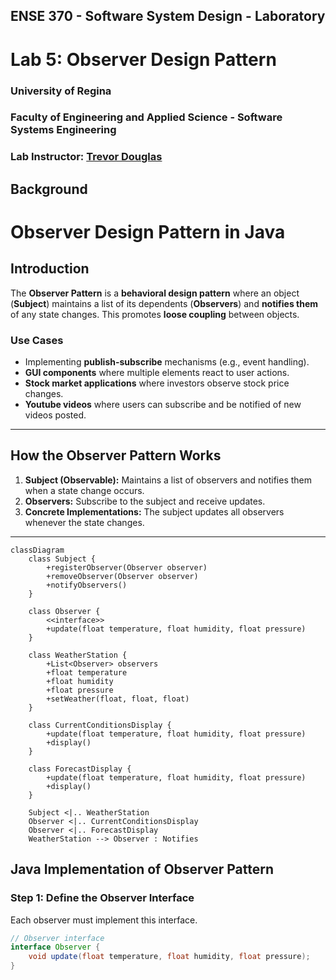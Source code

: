 ## ENSE 370 - Software System Design - Laboratory

# Lab 5: Observer Design Pattern
### University of Regina
### Faculty of Engineering and Applied Science - Software Systems Engineering

### Lab Instructor: [Trevor Douglas](mailto:trevor.douglas@uregina.ca)

## Background
# Observer Design Pattern in Java

## Introduction  
The **Observer Pattern** is a **behavioral design pattern** where an object (**Subject**) maintains a list of its dependents (**Observers**) and **notifies them** of any state changes. This promotes **loose coupling** between objects.  

### **Use Cases**  
- Implementing **publish-subscribe** mechanisms (e.g., event handling).  
- **GUI components** where multiple elements react to user actions.  
- **Stock market applications** where investors observe stock price changes.  
- **Youtube videos** where users can subscribe and be notified of new videos posted.

---

## **How the Observer Pattern Works**  
1. **Subject (Observable):** Maintains a list of observers and notifies them when a state change occurs.  
2. **Observers:** Subscribe to the subject and receive updates.  
3. **Concrete Implementations:** The subject updates all observers whenever the state changes.  

---
```mermaid
classDiagram 
    class Subject {
        +registerObserver(Observer observer)
        +removeObserver(Observer observer)
        +notifyObservers()
    }

    class Observer {
        <<interface>>
        +update(float temperature, float humidity, float pressure)
    }

    class WeatherStation {
        +List<Observer> observers
        +float temperature
        +float humidity
        +float pressure
        +setWeather(float, float, float)
    }

    class CurrentConditionsDisplay {
        +update(float temperature, float humidity, float pressure)
        +display()
    }

    class ForecastDisplay {
        +update(float temperature, float humidity, float pressure)
        +display()
    }

    Subject <|.. WeatherStation
    Observer <|.. CurrentConditionsDisplay
    Observer <|.. ForecastDisplay
    WeatherStation --> Observer : Notifies

```
## **Java Implementation of Observer Pattern**  

### **Step 1: Define the Observer Interface**  
Each observer must implement this interface.  

```java
// Observer interface
interface Observer {
    void update(float temperature, float humidity, float pressure);
}